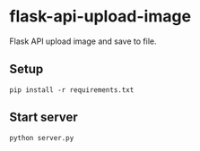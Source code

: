 # flask-api-upload-image
Flask API upload image and save to file.

## Setup
```
pip install -r requirements.txt
```

## Start server
```
python server.py
```